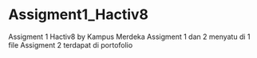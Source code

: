 # Assigment1_Hactiv8
Assigment 1 Hactiv8 by Kampus Merdeka
Assigment 1 dan 2 menyatu di 1 file
Assigment 2 terdapat di portofolio
